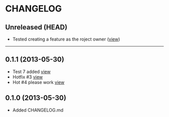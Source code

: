 CHANGELOG
=========

## Unreleased (HEAD)
* Tested creating a feature as the roject owner ([view](https://github.com/contrib/contribflow-test/pull/12))

--------------------

## 0.1.1 (2013-05-30)
* Test 7 added [view](https://github.com/contrib/contribflow-test/pull/7)
* Hotfix #3 [view](https://github.com/contrib/contribflow-test/pull/10)
* Hot #4 please work [view](https://github.com/contrib/contribflow-test/pull/11)

## 0.1.0 (2013-05-30)
* Added CHANGELOG.md

